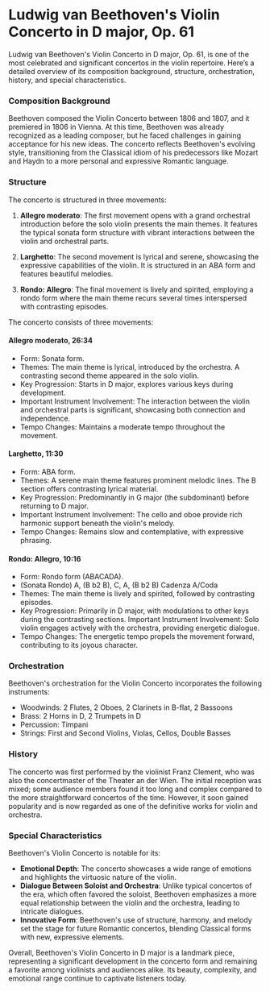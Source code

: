 # Ludwig van Beethoven's Violin Concerto in D major, Op. 61 
Ludwig van Beethoven's Violin Concerto in D major, Op. 61, is one of the most celebrated and significant concertos in the violin repertoire. Here’s a detailed overview of its composition background, structure, orchestration, history, and special characteristics.

### Composition Background
Beethoven composed the Violin Concerto between 1806 and 1807, and it premiered in 1806 in Vienna. At this time, Beethoven was already recognized as a leading composer, but he faced challenges in gaining acceptance for his new ideas. The concerto reflects Beethoven's evolving style, transitioning from the Classical idiom of his predecessors like Mozart and Haydn to a more personal and expressive Romantic language.

### Structure
The concerto is structured in three movements:

1. **Allegro moderato**: The first movement opens with a grand orchestral introduction before the solo violin presents the main themes. It features the typical sonata form structure with vibrant interactions between the violin and orchestral parts.

2. **Larghetto**: The second movement is lyrical and serene, showcasing the expressive capabilities of the violin. It is structured in an ABA form and features beautiful melodies.

3. **Rondo: Allegro**: The final movement is lively and spirited, employing a rondo form where the main theme recurs several times interspersed with contrasting episodes.


The concerto consists of three movements:

#### Allegro moderato, 26:34

- Form: Sonata form.
- Themes:
The main theme is lyrical, introduced by the orchestra.
A contrasting second theme appeared in the solo violin.
- Key Progression: Starts in D major, explores various keys during development.
- Important Instrument Involvement: The interaction between the violin and orchestral parts is significant, showcasing both connection and independence.
- Tempo Changes: Maintains a moderate tempo throughout the movement.

#### Larghetto, 11:30

- Form: ABA form.
- Themes:
A serene main theme features prominent melodic lines.
The B section offers contrasting lyrical material.
- Key Progression: Predominantly in G major (the subdominant) before returning to D major.
- Important Instrument Involvement: The cello and oboe provide rich harmonic support beneath the violin's melody.
- Tempo Changes: Remains slow and contemplative, with expressive phrasing.

#### Rondo: Allegro, 10:16

- Form: Rondo form (ABACADA).
- (Sonata Rondo) A, (B b2 B), C, A, (B b2 B) Cadenza A/Coda
- Themes:
The main theme is lively and spirited, followed by contrasting episodes.
- Key Progression: Primarily in D major, with modulations to other keys during the contrasting sections.
Important Instrument Involvement: Solo violin engages actively with the orchestra, providing energetic dialogue.
- Tempo Changes: The energetic tempo propels the movement forward, contributing to its joyous character.


### Orchestration

Beethoven's orchestration for the Violin Concerto incorporates the following instruments:

- Woodwinds: 2 Flutes, 2 Oboes, 2 Clarinets in B-flat, 2 Bassoons
- Brass: 2 Horns in D, 2 Trumpets in D
- Percussion: Timpani
- Strings: First and Second Violins, Violas, Cellos, Double Basses

### History
The concerto was first performed by the violinist Franz Clement, who was also the concertmaster of the Theater an der Wien. The initial reception was mixed; some audience members found it too long and complex compared to the more straightforward concertos of the time. However, it soon gained popularity and is now regarded as one of the definitive works for violin and orchestra.

### Special Characteristics

Beethoven's Violin Concerto is notable for its:

- **Emotional Depth**: The concerto showcases a wide range of emotions and highlights the virtuosic nature of the violin.
- **Dialogue Between Soloist and Orchestra**: Unlike typical concertos of the era, which often favored the soloist, Beethoven emphasizes a more equal relationship between the violin and the orchestra, leading to intricate dialogues.
- **Innovative Form**: Beethoven's use of structure, harmony, and melody set the stage for future Romantic concertos, blending Classical forms with new, expressive elements.

Overall, Beethoven's Violin Concerto in D major is a landmark piece, representing a significant development in the concerto form and remaining a favorite among violinists and audiences alike. Its beauty, complexity, and emotional range continue to captivate listeners today.